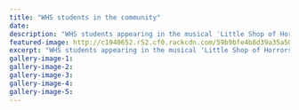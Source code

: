 ```yaml
---
title: "WHS students in the community"
date: 
description: "WHS students appearing in the musical 'Little Shop of Horrors' at Amdram Threatre from 15-30 September"
featured-image: http://c1940652.r52.cf0.rackcdn.com/59b9bfe4b8d39a35a5000c94/Little-Shop-of-Horrors-Ali-Gammeter-etc-sept.jpg
excerpt: "WHS students appearing in the musical 'Little Shop of Horrors' at Amdram Threatre from 15-30 September 2017."
gallery-image-1: 
gallery-image-2: 
gallery-image-3: 
gallery-image-4: 
gallery-image-5: 
---
```

